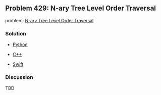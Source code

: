 ## Problem 429: N-ary Tree Level Order Traversal    

problem: [N-ary Tree Level Order Traversal](https://leetcode.com/problems/n-ary-tree-level-order-traversal/)

### Solution

- [Python](../python/problem429.py)

- [C++](../cpp/problem429.cpp)

- [Swift](../swift/problem429.swift)

### Discussion

TBD


